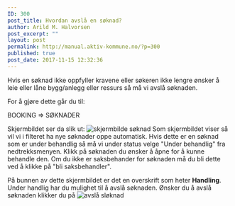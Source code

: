 ```yaml
---
ID: 300
post_title: Hvordan avslå en søknad?
author: Arild M. Halvorsen
post_excerpt: ""
layout: post
permalink: http://manual.aktiv-kommune.no/?p=300
published: true
post_date: 2017-11-15 12:32:36
---
```

Hvis en søknad ikke oppfyller kravene eller søkeren ikke lengre ønsker å leie eller låne bygg/anlegg eller ressurs så må vi avslå søknaden. 

For å gjøre dette går du til:

BOOKING => SØKNADER

Skjermbildet ser da slik ut:
![skjermbilde søknad](http://manual.aktiv-kommune.no/wp-content/uploads/2017/12/Skjermbildesoknader.png)
Som skjermbildet viser så vil vi i filteret ha nye søknader oppe automatisk. Hvis dette er en søknad som er under behandlig så må vi under status velge "Under behandlig" fra nedtrekksmenyen. 
Klikk på søknaden du ønsker å åpne for å kunne behandle den. Om du ikke er saksbehander for søknaden må du bli dette ved å klikke på "bli saksbehandler".

På bunnen av dette skjermbildet er det en overskrift som heter **Handling**.
Under handlig har du mulighet til å avslå søknaden.
Ønsker du å avslå søknaden klikker du på 
![avslå sløknad](http://manual.aktiv-kommune.no/wp-content/uploads/2017/12/Skjermbildeavslaasoknad.png)